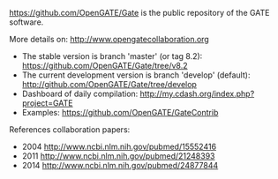 

https://github.com/OpenGATE/Gate is the public repository of the GATE software. 

More details on: http://www.opengatecollaboration.org

* The stable version is branch 'master' (or tag 8.2): https://github.com/OpenGATE/Gate/tree/v8.2
* The current development version is branch 'develop' (default): http://github.com/OpenGATE/Gate/tree/develop
* Dashboard of daily compilation: http://my.cdash.org/index.php?project=GATE
* Examples: https://github.com/OpenGATE/GateContrib

References collaboration papers:

* 2004 http://www.ncbi.nlm.nih.gov/pubmed/15552416
* 2011 http://www.ncbi.nlm.nih.gov/pubmed/21248393
* 2014 http://www.ncbi.nlm.nih.gov/pubmed/24877844

